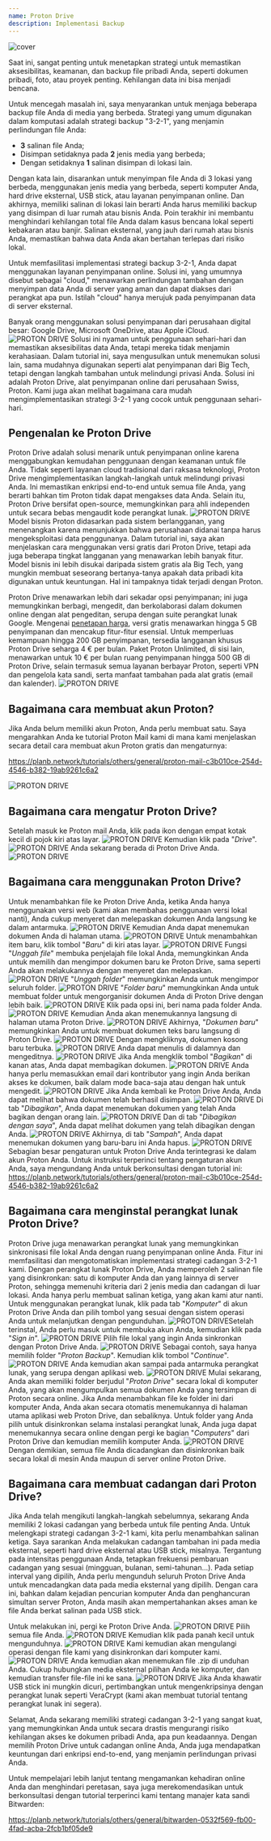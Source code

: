 ```yaml
---
name: Proton Drive
description: Implementasi Backup
---
```

![cover](assets/cover.webp)

Saat ini, sangat penting untuk menetapkan strategi untuk memastikan aksesibilitas, keamanan, dan backup file pribadi Anda, seperti dokumen pribadi, foto, atau proyek penting. Kehilangan data ini bisa menjadi bencana.

Untuk mencegah masalah ini, saya menyarankan untuk menjaga beberapa backup file Anda di media yang berbeda. Strategi yang umum digunakan dalam komputasi adalah strategi backup "3-2-1", yang menjamin perlindungan file Anda:
- **3** salinan file Anda;
- Disimpan setidaknya pada **2** jenis media yang berbeda;
- Dengan setidaknya **1** salinan disimpan di lokasi lain.

Dengan kata lain, disarankan untuk menyimpan file Anda di 3 lokasi yang berbeda, menggunakan jenis media yang berbeda, seperti komputer Anda, hard drive eksternal, USB stick, atau layanan penyimpanan online. Dan akhirnya, memiliki salinan di lokasi lain berarti Anda harus memiliki backup yang disimpan di luar rumah atau bisnis Anda. Poin terakhir ini membantu menghindari kehilangan total file Anda dalam kasus bencana lokal seperti kebakaran atau banjir. Salinan eksternal, yang jauh dari rumah atau bisnis Anda, memastikan bahwa data Anda akan bertahan terlepas dari risiko lokal.

Untuk memfasilitasi implementasi strategi backup 3-2-1, Anda dapat menggunakan layanan penyimpanan online. Solusi ini, yang umumnya disebut sebagai "cloud," menawarkan perlindungan tambahan dengan menyimpan data Anda di server yang aman dan dapat diakses dari perangkat apa pun. Istilah "cloud" hanya merujuk pada penyimpanan data di server eksternal.

Banyak orang menggunakan solusi penyimpanan dari perusahaan digital besar: Google Drive, Microsoft OneDrive, atau Apple iCloud.
![PROTON DRIVE](assets/notext/01.webp)
Solusi ini nyaman untuk penggunaan sehari-hari dan memastikan aksesibilitas data Anda, tetapi mereka tidak menjamin kerahasiaan. Dalam tutorial ini, saya mengusulkan untuk menemukan solusi lain, sama mudahnya digunakan seperti alat penyimpanan dari Big Tech, tetapi dengan langkah tambahan untuk melindungi privasi Anda. Solusi ini adalah Proton Drive, alat penyimpanan online dari perusahaan Swiss, Proton. Kami juga akan melihat bagaimana cara mudah mengimplementasikan strategi 3-2-1 yang cocok untuk penggunaan sehari-hari.

## Pengenalan ke Proton Drive
Proton Drive adalah solusi menarik untuk penyimpanan online karena menggabungkan kemudahan penggunaan dengan keamanan untuk file Anda. Tidak seperti layanan cloud tradisional dari raksasa teknologi, Proton Drive mengimplementasikan langkah-langkah untuk melindungi privasi Anda. Ini memastikan enkripsi end-to-end untuk semua file Anda, yang berarti bahkan tim Proton tidak dapat mengakses data Anda. Selain itu, Proton Drive bersifat open-source, memungkinkan para ahli independen untuk secara bebas mengaudit kode perangkat lunak.
![PROTON DRIVE](assets/notext/02.webp)
Model bisnis Proton didasarkan pada sistem berlangganan, yang menenangkan karena menunjukkan bahwa perusahaan didanai tanpa harus mengeksploitasi data penggunanya. Dalam tutorial ini, saya akan menjelaskan cara menggunakan versi gratis dari Proton Drive, tetapi ada juga beberapa tingkat langganan yang menawarkan lebih banyak fitur. Model bisnis ini lebih disukai daripada sistem gratis ala Big Tech, yang mungkin membuat seseorang bertanya-tanya apakah data pribadi kita digunakan untuk keuntungan. Hal ini tampaknya tidak terjadi dengan Proton.

Proton Drive menawarkan lebih dari sekadar opsi penyimpanan; ini juga memungkinkan berbagi, mengedit, dan berkolaborasi dalam dokumen online dengan alat pengeditan, serupa dengan suite perangkat lunak Google.
Mengenai [penetapan harga](https://proton.me/pricing), versi gratis menawarkan hingga 5 GB penyimpanan dan mencakup fitur-fitur esensial. Untuk memperluas kemampuan hingga 200 GB penyimpanan, tersedia langganan khusus Proton Drive seharga 4 € per bulan. Paket Proton Unlimited, di sisi lain, menawarkan untuk 10 € per bulan ruang penyimpanan hingga 500 GB di Proton Drive, selain termasuk semua layanan berbayar Proton, seperti VPN dan pengelola kata sandi, serta manfaat tambahan pada alat gratis (email dan kalender).
![PROTON DRIVE](assets/notext/03.webp)
## Bagaimana cara membuat akun Proton?

Jika Anda belum memiliki akun Proton, Anda perlu membuat satu. Saya mengarahkan Anda ke tutorial Proton Mail kami di mana kami menjelaskan secara detail cara membuat akun Proton gratis dan mengaturnya:

https://planb.network/tutorials/others/general/proton-mail-c3b010ce-254d-4546-b382-19ab9261c6a2

![PROTON DRIVE](assets/notext/04.webp)
## Bagaimana cara mengatur Proton Drive?

Setelah masuk ke Proton mail Anda, klik pada ikon dengan empat kotak kecil di pojok kiri atas layar.
![PROTON DRIVE](assets/notext/05.webp)
Kemudian klik pada "*Drive*".
![PROTON DRIVE](assets/notext/06.webp)
Anda sekarang berada di Proton Drive Anda.
![PROTON DRIVE](assets/notext/07.webp)
## Bagaimana cara menggunakan Proton Drive?
Untuk menambahkan file ke Proton Drive Anda, ketika Anda hanya menggunakan versi web (kami akan membahas penggunaan versi lokal nanti), Anda cukup menyeret dan melepaskan dokumen Anda langsung ke dalam antarmuka. ![PROTON DRIVE](assets/notext/08.webp) Kemudian Anda dapat menemukan dokumen Anda di halaman utama. ![PROTON DRIVE](assets/notext/09.webp) Untuk menambahkan item baru, klik tombol "*Baru*" di kiri atas layar. ![PROTON DRIVE](assets/notext/10.webp) Fungsi "*Unggah file*" membuka penjelajah file lokal Anda, memungkinkan Anda untuk memilih dan mengimpor dokumen baru ke Proton Drive, sama seperti Anda akan melakukannya dengan menyeret dan melepaskan. ![PROTON DRIVE](assets/notext/11.webp) "*Unggah folder*" memungkinkan Anda untuk mengimpor seluruh folder. ![PROTON DRIVE](assets/notext/12.webp) "*Folder baru*" memungkinkan Anda untuk membuat folder untuk mengorganisir dokumen Anda di Proton Drive dengan lebih baik. ![PROTON DRIVE](assets/notext/13.webp) Klik pada opsi ini, beri nama pada folder Anda. ![PROTON DRIVE](assets/notext/14.webp) Kemudian Anda akan menemukannya langsung di halaman utama Proton Drive. ![PROTON DRIVE](assets/notext/15.webp) Akhirnya, "*Dokumen baru*" memungkinkan Anda untuk membuat dokumen teks baru langsung di Proton Drive. ![PROTON DRIVE](assets/notext/16.webp) Dengan mengkliknya, dokumen kosong baru terbuka. ![PROTON DRIVE](assets/notext/17.webp) Anda dapat menulis di dalamnya dan mengeditnya. ![PROTON DRIVE](assets/notext/18.webp) Jika Anda mengklik tombol "*Bagikan*" di kanan atas, Anda dapat membagikan dokumen. ![PROTON DRIVE](assets/notext/19.webp) Anda hanya perlu memasukkan email dari kontributor yang ingin Anda berikan akses ke dokumen, baik dalam mode baca-saja atau dengan hak untuk mengedit. ![PROTON DRIVE](assets/notext/20.webp) Jika Anda kembali ke Proton Drive Anda, Anda dapat melihat bahwa dokumen telah berhasil disimpan. ![PROTON DRIVE](assets/notext/21.webp) Di tab "*Dibagikan*", Anda dapat menemukan dokumen yang telah Anda bagikan dengan orang lain. ![PROTON DRIVE](assets/notext/22.webp) Dan di tab "*Dibagikan dengan saya*", Anda dapat melihat dokumen yang telah dibagikan dengan Anda. ![PROTON DRIVE](assets/notext/23.webp) Akhirnya, di tab "*Sampah*", Anda dapat menemukan dokumen yang baru-baru ini Anda hapus. ![PROTON DRIVE](assets/notext/24.webp) Sebagian besar pengaturan untuk Proton Drive Anda terintegrasi ke dalam akun Proton Anda. Untuk instruksi terperinci tentang pengaturan akun Anda, saya mengundang Anda untuk berkonsultasi dengan tutorial ini:
https://planb.network/tutorials/others/general/proton-mail-c3b010ce-254d-4546-b382-19ab9261c6a2

## Bagaimana cara menginstal perangkat lunak Proton Drive?
Proton Drive juga menawarkan perangkat lunak yang memungkinkan sinkronisasi file lokal Anda dengan ruang penyimpanan online Anda. Fitur ini memfasilitasi dan mengotomatiskan implementasi strategi cadangan 3-2-1 kami. Dengan perangkat lunak Proton Drive, Anda memperoleh 2 salinan file yang disinkronkan: satu di komputer Anda dan yang lainnya di server Proton, sehingga memenuhi kriteria dari 2 jenis media dan cadangan di luar lokasi. Anda hanya perlu membuat salinan ketiga, yang akan kami atur nanti.
Untuk menggunakan perangkat lunak, klik pada tab "*Komputer*" di akun Proton Drive Anda dan pilih tombol yang sesuai dengan sistem operasi Anda untuk melanjutkan dengan pengunduhan.
![PROTON DRIVE](assets/notext/25.webp)Setelah terinstal, Anda perlu masuk untuk membuka akun Anda, kemudian klik pada "*Sign in*".
![PROTON DRIVE](assets/notext/26.webp)
Pilih file lokal yang ingin Anda sinkronkan dengan Proton Drive Anda.
![PROTON DRIVE](assets/notext/27.webp)
Sebagai contoh, saya hanya memilih folder "*Proton Backup*". Kemudian klik tombol "*Continue*".
![PROTON DRIVE](assets/notext/28.webp)
Anda kemudian akan sampai pada antarmuka perangkat lunak, yang serupa dengan aplikasi web.
![PROTON DRIVE](assets/notext/29.webp)
Mulai sekarang, Anda akan memiliki folder berjudul "*Proton Drive*" secara lokal di komputer Anda, yang akan mengumpulkan semua dokumen Anda yang tersimpan di Proton secara online. Jika Anda menambahkan file ke folder ini dari komputer Anda, Anda akan secara otomatis menemukannya di halaman utama aplikasi web Proton Drive, dan sebaliknya. Untuk folder yang Anda pilih untuk disinkronkan selama instalasi perangkat lunak, Anda juga dapat menemukannya secara online dengan pergi ke bagian "*Computers*" dari Proton Drive dan kemudian memilih komputer Anda.
![PROTON DRIVE](assets/notext/30.webp)
Dengan demikian, semua file Anda dicadangkan dan disinkronkan baik secara lokal di mesin Anda maupun di server online Proton Drive.

## Bagaimana cara membuat cadangan dari Proton Drive?

Jika Anda telah mengikuti langkah-langkah sebelumnya, sekarang Anda memiliki 2 lokasi cadangan yang berbeda untuk file penting Anda. Untuk melengkapi strategi cadangan 3-2-1 kami, kita perlu menambahkan salinan ketiga.
Saya sarankan Anda melakukan cadangan tambahan ini pada media eksternal, seperti hard drive eksternal atau USB stick, misalnya. Tergantung pada intensitas penggunaan Anda, tetapkan frekuensi pembaruan cadangan yang sesuai (mingguan, bulanan, semi-tahunan...). Pada setiap interval yang dipilih, Anda perlu mengunduh seluruh Proton Drive Anda untuk mencadangkan data pada media eksternal yang dipilih. Dengan cara ini, bahkan dalam kejadian pencurian komputer Anda dan penghancuran simultan server Proton, Anda masih akan mempertahankan akses aman ke file Anda berkat salinan pada USB stick.

Untuk melakukan ini, pergi ke Proton Drive Anda.
![PROTON DRIVE](assets/notext/31.webp)
Pilih semua file Anda.
![PROTON DRIVE](assets/notext/32.webp)
Kemudian klik pada panah kecil untuk mengunduhnya.
![PROTON DRIVE](assets/notext/33.webp)
Kami kemudian akan mengulangi operasi dengan file kami yang disinkronkan dari komputer kami.
![PROTON DRIVE](assets/notext/34.webp)
Anda kemudian akan menemukan file .zip di unduhan Anda. Cukup hubungkan media eksternal pilihan Anda ke komputer, dan kemudian transfer file-file ini ke sana.
![PROTON DRIVE](assets/notext/35.webp)
Jika Anda khawatir USB stick ini mungkin dicuri, pertimbangkan untuk mengenkripsinya dengan perangkat lunak seperti VeraCrypt (kami akan membuat tutorial tentang perangkat lunak ini segera).

Selamat, Anda sekarang memiliki strategi cadangan 3-2-1 yang sangat kuat, yang memungkinkan Anda untuk secara drastis mengurangi risiko kehilangan akses ke dokumen pribadi Anda, apa pun keadaannya. Dengan memilih Proton Drive untuk cadangan online Anda, Anda juga mendapatkan keuntungan dari enkripsi end-to-end, yang menjamin perlindungan privasi Anda.

Untuk mempelajari lebih lanjut tentang mengamankan kehadiran online Anda dan menghindari peretasan, saya juga merekomendasikan untuk berkonsultasi dengan tutorial terperinci kami tentang manajer kata sandi Bitwarden:

https://planb.network/tutorials/others/general/bitwarden-0532f569-fb00-4fad-acba-2fcb1bf05de9
